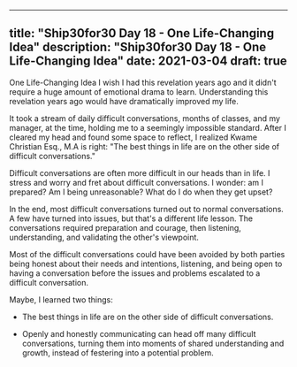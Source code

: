
---
title: "Ship30for30 Day 18 - One Life-Changing Idea"
description: "Ship30for30 Day 18 - One Life-Changing Idea"
date: 2021-03-04
draft: true
---

One Life-Changing Idea
I wish I had this revelation years ago and it didn't require a huge amount of emotional drama to learn. Understanding this revelation years ago would have dramatically improved my life. 

It took a stream of daily difficult conversations, months of classes, and my manager, at the time, holding me to a seemingly impossible standard. After I cleared my head and found some space to reflect, I realized Kwame Christian Esq., M.A is right: "The best things in life are on the other side of difficult conversations."

Difficult conversations are often more difficult in our heads than in life. I stress and worry and fret about difficult conversations. I wonder: am I prepared? Am I being unreasonable? What do I do when they get upset?

In the end, most difficult conversations turned out to normal conversations. A few have turned into issues, but that's a different life lesson. The conversations required preparation and courage, then listening, understanding, and validating the other's viewpoint.  

Most of the difficult conversations could have been avoided by both parties being honest about their needs and intentions, listening, and being open to having a conversation before the issues and problems escalated to a difficult conversation.  


Maybe, I learned two things:  

* The best things in life are on the other side of difficult conversations.  

* Openly and honestly communicating can head off many difficult conversations, turning them into moments of shared understanding and growth, instead of festering into a potential problem.  

